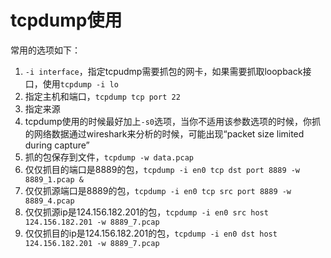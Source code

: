 # tcpdump使用

常用的选项如下：

1. `-i interface`，指定tcpudmp需要抓包的网卡，如果需要抓取loopback接口，使用`tcpdump -i lo`
2. 指定主机和端口，`tcpdump tcp port 22`
3. 指定来源
4. tcpdump使用的时候最好加上`-s0`选项，当你不适用该参数选项的时候，你抓的网络数据通过wireshark来分析的时候，可能出现“packet size limited during capture”
5. 抓的包保存到文件，`tcpdump -w data.pcap`
6. 仅仅抓目的端口是8889的包，`tcpdump -i en0 tcp dst port 8889 -w 8889_1.pcap &`
7. 仅仅抓源端口是8889的包，`tcpdump -i en0 tcp src port 8889 -w 8889_4.pcap`
8. 仅仅抓源ip是124.156.182.201的包，`tcpdump -i en0 src host 124.156.182.201 -w 8889_7.pcap`
9. 仅仅抓目的ip是124.156.182.201的包，`tcpdump -i en0 dst host 124.156.182.201 -w 8889_7.pcap`